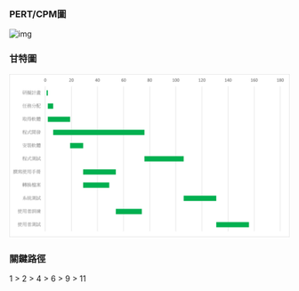 ### PERT/CPM圖
![img](PERT.png "PERT CPM圖")
### 甘特圖
![img](甘特圖.png "甘特圖")

### 關鍵路徑
1 > 2 > 4 > 6 > 9 > 11
